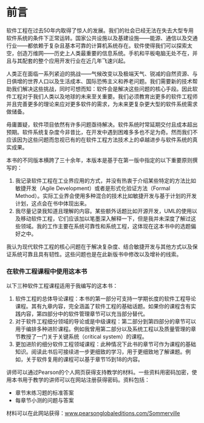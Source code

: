 # 前言

软件工程在过去50年内取得了惊人的发展。我们的社会已经无法在失去大型专用软件系统的条件下正常运转。国家公共设施以及基建设施——能源、通信以及交通行业——都依赖于复杂且基本可靠的计算机系统存在。软件使得我们可以探索太空，创造万维网——历史上人类最重要的信息系统。手机和平板电脑无处不在，并且与其配套的整个应用开发行业在近几年飞速兴起。

人类正在面临一系列紧迫的挑战——气候改变以及极端天气、锐减的自然资源、与日俱增的世界人口以及生活成本、国际恐怖主义和养老问题。我们需要新的技术帮助我们解决这些挑战，同时可想而知：软件会是解决这些问题的核心手段。因此软件工程对于我们人类以及地球的未来至关重要。我们必须教育出更多的软件工程师并且完善更多的理论来应对更多软件的需求，为未来更复杂更大型的软件系统需求做储备。

毋庸置疑，软件项目依然有许多问题亟待解决。软件系统时常延期交付且成本超出预期。软件系统复杂度今非昔比，在开发中遇到困难多多也不足为奇。然而我们不应该因为这些问题而忽视已有的在软件工程方法技术上的卓越进步与软件系统的真实成果。

本书的不同版本横跨了三十余年，本版本是基于在第一版中指定的以下重要原则撰写的：

1. 我记录软件工程在工业界应用的方式，并没有热衷于介绍某些特定的方法比如敏捷开发（Agile Development）或者是形式化验证方法（Formal Method）。实际工业界会使用多种混合的技术比如敏捷开发与基于计划的开发计划，这点会在书中体现出来。
2. 我尽量记录我知道且理解的内容。某些额外话题比如开源开发，UML的使用以及移动软件工程，它们应该加以笔墨深入解释一下，但是我并未深度了解过这些领域。我的工作主要在系统可靠性和系统工程，这体现在这本书中的选题偏好之中。

我认为现代软件工程的核心问题在于解决复杂度、结合敏捷开发与其他方式以及保证系统可靠且具有韧性。这些问题也是在此新版书中修改以及增补的线索。

### 在软件工程课程中使用这本书

以下三种软件工程课程适用于我编写的这本书：

1. 软件工程的总体导论课程：本书的第一部分可支持一学期长度的软件工程导论课程。其有九章内容，完全涵盖了软件工程的基础话题。如果你的课程含有实践内容，第四部分中的软件管理章节可以充当部分替代。
2. 对于软件工程细分领域的导论或是中级课程：第二部分到第四部分的章节可以用于编排多种进阶课程。例如我曾用第二部分以及系统工程以及质量管理的章节教授了一门关于关键系统（critical system）的课程。
3. 更加进阶的细分软件工程领域课程：此种情况下此书的章节可作为课程的基础知识。阅读此书后可接续进一步更细致的学习，用于更细致地了解课题。例如，关于软件复用的课程可以基于章节15到18的内容。

讲师可以通过Pearson的个人网页获得支持教学的材料。一些资料用密码加密，使用本书用于教学的讲师可以在网站注册获得密码。资料包括：

* 章节末练习题的标准答案
* 每章节小测的问题与答案

材料可以在此网站获得：www.pearsonglobaleditions.com/Sommerville
